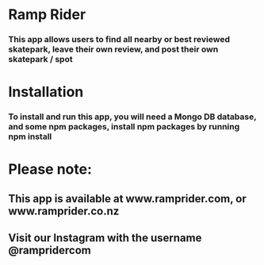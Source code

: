 <h1>Ramp Rider</h1>
<h3>This app allows users to find all nearby or best reviewed skatepark, leave their own review, and post their own skatepark / spot</h3>
<h1>Installation</h1>
<h3>To install and run this app, you will need a Mongo DB database, and some npm packages, install npm packages by running npm install</h3>
<h1>Please note:</h1>
<h2>This app is available at www.ramprider.com, or www.ramprider.co.nz</h2>
<h2>Visit our Instagram with the username @rampridercom</h2>
